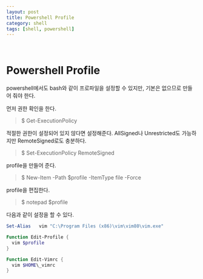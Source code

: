 ```yaml
---
layout: post
title: Powershell Profile
category: shell
tags: [shell, powershell]
---
```


&nbsp;

# Powershell Profile

powershell에서도 bash와 같이 프로파일을 설정할 수 있지만, 기본은 없으므로 만들어 줘야 한다.

먼저 권한 확인을 한다.

> $ Get-ExecutionPolicy

적절한 권한이 설정되어 있지 않다면 설정해준다. AllSigned나 Unrestricted도 가능하지만 RemoteSigned로도 충분하다.

> $ Set-ExecutionPolicy RemoteSigned

profile을 만들어 준다.

> $ New-Item -Path \$profile -ItemType file -Force

profile을 편집한다.

> $ notepad \$profile



다음과 같이 설정을 할 수 있다.

```powershell
Set-Alias	vim	"C:\Program Files (x86)\vim\vim80\vim.exe"

Function Edit-Profile {
  vim $profile
}

Function Edit-Vimrc {
  vim $HOME\_vimrc
}
```

